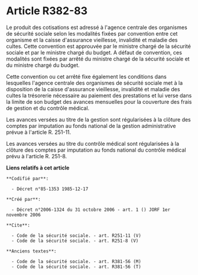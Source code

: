 # Article R382-83

Le produit des cotisations est adressé à l'agence centrale des organismes de sécurité sociale selon les modalités fixées par
convention entre cet organisme et la caisse d'assurance vieillesse, invalidité et maladie des cultes. Cette convention est
approuvée par le ministre chargé de la sécurité sociale et par le ministre chargé du budget. A défaut de convention, ces
modalités sont fixées par arrêté du ministre chargé de la sécurité sociale et du ministre chargé du budget.

Cette convention ou cet arrêté fixe également les conditions dans lesquelles l'agence centrale des organismes de sécurité
sociale met à la disposition de la caisse d'assurance vieillesse, invalidité et maladie des cultes la trésorerie nécessaire
au paiement des prestations et lui verse dans la limite de son budget des avances mensuelles pour la couverture des frais de
gestion et du contrôle médical.

Les avances versées au titre de la gestion sont régularisées à la clôture des comptes par imputation au fonds national de la
gestion administrative prévue à l'article R. 251-11.

Les avances versées au titre du contrôle médical sont régularisées à la clôture des comptes par imputation au fonds national
du contrôle médical prévu à l'article R. 251-8.

**Liens relatifs à cet article**

	**Codifié par**:

	  - Décret n°85-1353 1985-12-17

	**Créé par**:

	  - Décret n°2006-1324 du 31 octobre 2006 - art. 1 () JORF 1er novembre 2006

	**Cite**:

	  - Code de la sécurité sociale. - art. R251-11 (V)
	  - Code de la sécurité sociale. - art. R251-8 (V)

	**Anciens textes**:

	  - Code de la sécurité sociale. - art. R381-56 (M)
	  - Code de la sécurité sociale. - art. R381-56 (T)
